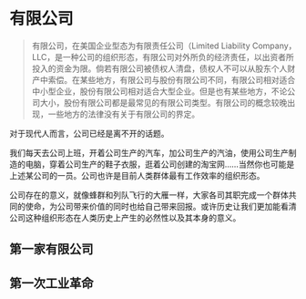 # 有限公司

> 有限公司，在美国企业型态为有限责任公司（Limited Liability Company，LLC，是一种公司的组织形态，有限公司对外所负的经济责任，以出资者所投入的资金为限。倘若有限公司被债权人清盘，债权人不可以从股东个人财产中索偿。在某些地方，有限公司与股份有限公司不同，有限公司相对适合中小型企业，股份有限公司相对适合大型企业。但是也有某些地方，不论公司大小，股份有限公司都是最常见的有限公司类型。有限公司的概念较晚出现，一些地方的法律没有关于有限公司的界定。

对于现代人而言，公司已经是离不开的话题。

我们每天去公司上班，开着公司生产的汽车，加公司生产的汽油，使用公司生产制造的电脑，穿着公司生产的鞋子衣服，逛着公司创建的淘宝网……当然你也可能是上述某公司的一员。公司也许是目前人类群体最有工作效率的组织形态。

公司存在的意义，就像蜂群和列队飞行的大雁一样，大家各司其职完成一个群体共同的使命，为公司带来价值的同时也给自己带来回报。或许历史让我们更加能看清公司这种组织形态在人类历史上产生的必然性以及其本身的意义。

## 第一家有限公司

## 第一次工业革命




